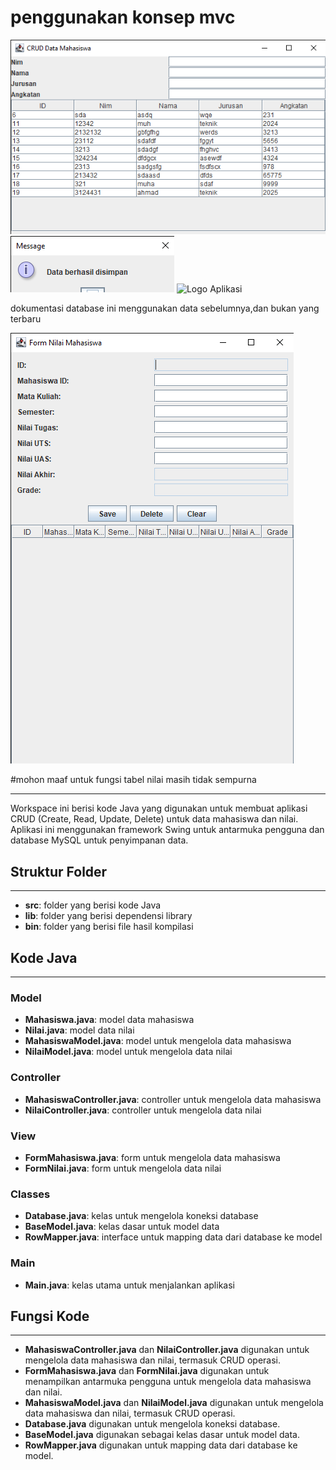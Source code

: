 <h1>penggunakan konsep mvc</h1>
<img src="MCV/1.png" alt="Logo Aplikasi" >
<img src="MCV/2.png" alt="Logo Aplikasi" >
<img src="MCV/3.png" alt="Logo Aplikasi" >
<p>dokumentasi database ini menggunakan data sebelumnya,dan bukan yang terbaru</p>
<img src="MCV/4.png" alt="Logo Aplikasi" >

#mohon maaf untuk fungsi tabel nilai masih tidak sempurna

-----------------
Workspace ini berisi kode Java yang digunakan untuk membuat aplikasi CRUD (Create, Read, Update, Delete) untuk data mahasiswa dan nilai. Aplikasi ini menggunakan framework Swing untuk antarmuka pengguna dan database MySQL untuk penyimpanan data.

## Struktur Folder
-----------------

* **src**: folder yang berisi kode Java
* **lib**: folder yang berisi dependensi library
* **bin**: folder yang berisi file hasil kompilasi

## Kode Java
-------------

### Model

* **Mahasiswa.java**: model data mahasiswa
* **Nilai.java**: model data nilai
* **MahasiswaModel.java**: model untuk mengelola data mahasiswa
* **NilaiModel.java**: model untuk mengelola data nilai

### Controller

* **MahasiswaController.java**: controller untuk mengelola data mahasiswa
* **NilaiController.java**: controller untuk mengelola data nilai

### View

* **FormMahasiswa.java**: form untuk mengelola data mahasiswa
* **FormNilai.java**: form untuk mengelola data nilai

### Classes

* **Database.java**: kelas untuk mengelola koneksi database
* **BaseModel.java**: kelas dasar untuk model data
* **RowMapper.java**: interface untuk mapping data dari database ke model

### Main

* **Main.java**: kelas utama untuk menjalankan aplikasi

## Fungsi Kode
--------------

* **MahasiswaController.java** dan **NilaiController.java** digunakan untuk mengelola data mahasiswa dan nilai, termasuk CRUD operasi.
* **FormMahasiswa.java** dan **FormNilai.java** digunakan untuk menampilkan antarmuka pengguna untuk mengelola data mahasiswa dan nilai.
* **MahasiswaModel.java** dan **NilaiModel.java** digunakan untuk mengelola data mahasiswa dan nilai, termasuk CRUD operasi.
* **Database.java** digunakan untuk mengelola koneksi database.
* **BaseModel.java** digunakan sebagai kelas dasar untuk model data.
* **RowMapper.java** digunakan untuk mapping data dari database ke model.


